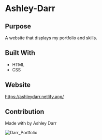 # Ashley-Darr
## Purpose
A website that displays my portfolio and skills.

## Built With
* HTML
* CSS

## Website
https://ashleydarr.netlify.app/

## Contribution
Made with by Ashley Darr

![Darr_Portfolio](https://user-images.githubusercontent.com/103084529/166181310-548a8a32-dbde-4f6d-90ce-ff6ec3ba76c6.png)
